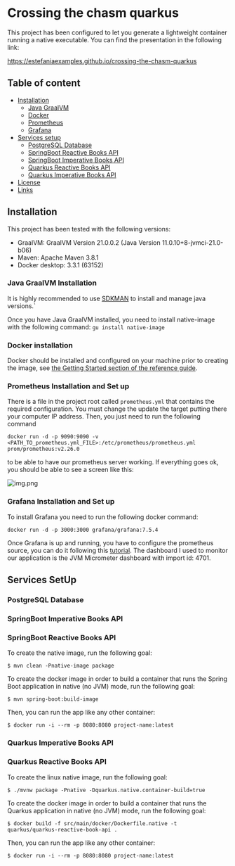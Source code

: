 # Crossing the chasm quarkus

This project has been configured to let you generate a lightweight container running a native executable.
You can find the presentation in the following link: 

https://estefaniaexamples.github.io/crossing-the-chasm-quarkus

## Table of content

- [Installation](#installation)
    - [Java GraalVM](#java-graalvm-installation)
    - [Docker](#docker-installation)
    - [Prometheus](#prometheus-installation-and-set-up)
    - [Grafana](#grafana-installation-and-set-up)
- [Services setup](#services-setup)
    - [PostgreSQL Database](#postgresql-database)
    - [SpringBoot Reactive Books API](#springboot-reactive-books-api)
    - [SpringBoot Imperative Books API](#springboot-imperative-books-api)
    - [Quarkus Reactive Books API](#quarkus-reactive-books-api)
    - [Quarkus Imperative Books API](#quarkus-imperative-books-api)
- [License](#license)
- [Links](#links)


## Installation

This project has been tested with the following versions:

- GraalVM: GraalVM Version 21.0.0.2 (Java Version 11.0.10+8-jvmci-21.0-b06)
- Maven: Apache Maven 3.8.1 
- Docker desktop: 3.3.1 (63152)

### Java GraalVM Installation
It is highly recommended to use [SDKMAN](https://sdkman.io/install) to install and manage java versions.`

Once you have Java GraalVM installed, you need to install native-image with the following command: ``` gu install native-image ```

### Docker installation
Docker should be installed and configured on your machine prior to creating the image, see [the Getting Started section of the reference guide](https://docs.spring.io/spring-native/docs/0.9.1-SNAPSHOT/reference/htmlsingle/#getting-started-buildpacks).


### Prometheus Installation and Set up
There is a file in the project root called ``` prometheus.yml ``` that contains the required configuration.
You must change the update the target putting there your computer IP address. Then, you just need to run the following command

``` docker run -d -p 9090:9090 -v <PATH_TO_prometheus.yml_FILE>:/etc/prometheus/prometheus.yml prom/prometheus:v2.26.0 ``` 

to be able to have our prometheus server working. If everything goes ok, you should be able to see a screen like  this:

![img.png](prometheus-targets-img.png)

### Grafana Installation and Set up
To install Grafana you need to run the following docker command: 

``` docker run -d -p 3000:3000 grafana/grafana:7.5.4 ```

Once Grafana is up and running, you have to configure the prometheus source, you can do it following this [tutorial](https://ordina-jworks.github.io/monitoring/2020/11/16/monitoring-spring-prometheus-grafana.html).
The dashboard I used to monitor our application is the JVM Micrometer dashboard with import id: 4701.




## Services SetUp

### PostgreSQL Database


### SpringBoot Imperative Books API

### SpringBoot Reactive Books API

To create the native image, run the following goal:
```
$ mvn clean -Pnative-image package
```

To create the docker image in order to build a container that runs the Spring Boot application in native (no JVM) mode, run the following goal:

```
$ mvn spring-boot:build-image
```

Then, you can run the app like any other container:

```
$ docker run -i --rm -p 8080:8080 project-name:latest
```


### Quarkus Imperative Books API

### Quarkus Reactive Books API

To create the linux native image, run the following goal:
```
$ ./mvnw package -Pnative -Dquarkus.native.container-build=true
```

To create the docker image in order to build a container that runs the Quarkus application in native (no JVM) mode, run the following goal:

```
$ docker build -f src/main/docker/Dockerfile.native -t quarkus/quarkus-reactive-book-api .
```

Then, you can run the app like any other container:

```
$ docker run -i --rm -p 8080:8080 project-name:latest
```

